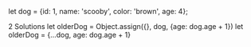 let dog = {id: 1, name: 'scooby', color: 'brown', age: 4};

2 Solutions
let olderDog = Object.assign({}, dog, {age: dog.age + 1})
let olderDog = {...dog, age: dog.age + 1}
